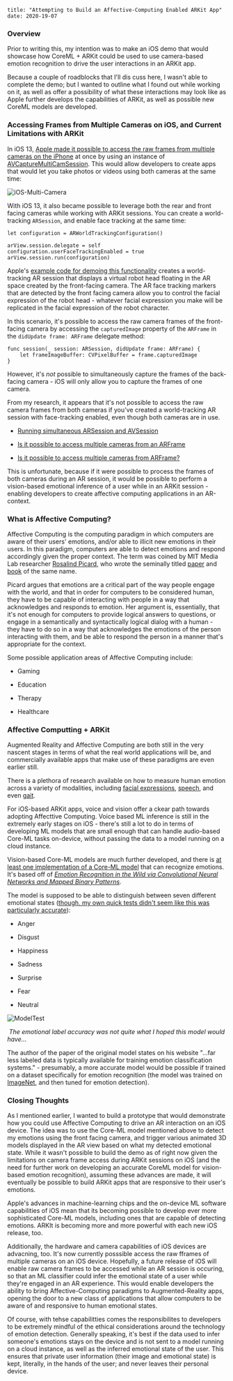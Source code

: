 ```
title: "Attempting to Build an Affective-Computing Enabled ARKit App"
date: 2020-19-07
```



### Overview  

Prior to writing this, my intention was to make an iOS demo that would showcase how CoreML + ARKit could be used to use camera-based emotion recognition to drive the user interactions in an ARKit app.  

Because a couple of roadblocks that I'll dis	cuss here, I wasn't able to complete the demo; but I wanted to outline what I found out while working on it, as well as offer a possibility of what these interactions may look like as Apple further develops the capabilities of ARKit, as well as possible new CoreML models are developed. 



### Accessing Frames from Multiple Cameras on iOS, and Current Limitations with ARKit

In iOS 13, [Apple made it possible to access the raw frames from multiple cameras on the iPhone](https://developer.apple.com/videos/play/wwdc2019/249/#:~:text=Menu%20Close%20Menu-,Introducing%20Multi%2DCamera%20Capture%20for%20iOS,and%20the%20latest%20iPad%20Pro.) at once by using an instance of [AVCaptureMultiCamSession](). This would allow developers to create apps that would let you take photos or videos using both cameras at the same time: 

![iOS-Multi-Camera](/Users/nickarner/Documents/MyWebsite/static/blog_assets/2020/iOS-Multi-Camera.png)



With iOS 13, it also became possible to leverage both the rear and front facing cameras while working with ARKit sessions. You can create a world-tracking `ARSession`, and enable face tracking at the same time:

```
let configuration = ARWorldTrackingConfiguration()

arView.session.delegate = self
configuration.userFaceTrackingEnabled = true
arView.session.run(configuration)

```

Apple's [example code for demoing this functionality](https://developer.apple.com/documentation/arkit/combining_user_face-tracking_and_world_tracking) creates a world-tracking AR session that displays a virtual robot head floating in the AR space created by the front-facing camera. The AR face tracking markers that are detected by the front facing camera allow you to control the facial expression of the robot head - whatever facial expression you make will be replicated in the facial expression of the robot character. 

In this scenario, it's possible to access the raw camera frames of the front-facing camera by accessing the `capturedImage` property of the `ARFrame` in the `didUpdate frame: ARFrame` delegate method: 

```
func session(_ session: ARSession, didUpdate frame: ARFrame) {        
	let frameImageBuffer: CVPixelBuffer = frame.capturedImage
}
```


However, it's *not* possible to simultaneously capture the frames of the back-facing camera - iOS will only allow you to capture the frames of one camera. 

From my research, it appears that it's not possible to access the raw camera frames from both cameras if you've created a world-tracking AR session with face-tracking enabled, even though both cameras are in use. 

* [Running simultaneous ARSession and AVSession](https://developer.apple.com/forums/thread/653255)

* [Is it possible to access multiple cameras from an ARFrame](https://developer.apple.com/forums/thread/653340)

* [Is it possible to access multiple cameras from ARFrame?](https://stackoverflow.com/questions/62784357/is-it-possible-to-access-multiple-cameras-from-arframe)

This is unfortunate, because if it were possible to process the frames of both cameras during an AR session, it would be possible to perform a vision-based emotional inference of a user while in an ARKit session - enabling developers to create affective computing applications in an AR-context. 



### What is Affective Computing?

Affective Computing is the computing paradigm in which computers are aware of their users' emotions, and/or able to illicit new emotions in their users. In this paradigm, computers are able to detect emotions and respond accordingly given the proper context. The term was coined by MIT Media Lab researcher [Rosalind Picard](http://web.media.mit.edu/~picard/), who wrote the seminally titled [paper](https://affect.media.mit.edu/pdfs/95.picard.pdf) and [book](https://mitpress.mit.edu/books/affective-computing) of the same name. 

Picard argues that emotions are a critical part of the way people engage with the world, and that in order for computers to be considered human, they have to be capable of interacting with people in a way that acknowledges and responds to emotion. Her argument is, essentially, that it's not enough for computers to provide logical answers to questions, or engage in a semantically and syntactically logical dialog with a human - they have to do so in a way that acknowledges the emotions of the person interacting with them, and be able to respond the person in a manner that's appropriate for the context.

Some possible application areas of Affective Computing include:

* Gaming

* Education

* Therapy

* Healthcare 	



### Affective Computting + ARKit

Augmented Reality and Affective Computing are both still in the very nascent stages in terms of what the real world applications will be, and commercially available apps that make use of these paradigms are even earlier still. 

There is a plethora of research available on how to measure human emotion across a variety of modalities, including [facial expressions](), [speech](https://cacm.acm.org/magazines/2018/5/227191-speech-emotion-recognition/fulltext), and even [gait](https://s3.us-west-2.amazonaws.com/secure.notion-static.com/59c5054b-7509-45cc-b119-e82328f4a030/EyesPrescription-2020.pdf?X-Amz-Algorithm=AWS4-HMAC-SHA256&X-Amz-Credential=AKIAT73L2G45O3KS52Y5%2F20200718%2Fus-west-2%2Fs3%2Faws4_request&X-Amz-Date=20200718T165920Z&X-Amz-Expires=86400&X-Amz-Signature=307484da09fb151498b70e65eabf9e967b0368ba74d381e925cb12d2561c52ac&X-Amz-SignedHeaders=host&response-content-disposition=filename%20%3D%22EyesPrescription-2020.pdf%22). 

For iOS-based ARKit apps, voice and vision offer a ckear path towards adopting Affecttive Computing. Voice based ML inference is still in the extremely early stages on iOS - there's still a lot to do in terms of developing ML models that are small enough that can handle audio-based Core-ML tasks on-device, without passing the data to a model running on a cloud instance. 

Vision-based Core-ML models are much further developed, and there is [at least one implementation of a Core-ML model]() that can recognize emotions. It's based off of *[Emotion Recognition in the Wild via Convolutional Neural Networks and Mapped Binary Patterns](https://talhassner.github.io/home/publication/2015_ICMI)*.

The model is supposed to be able to distinguish between seven different emotional states ([though, my own quick tests didn't seem like this was particularly accurate](https://twitter.com/nickarner/status/1284266112448819200?s=20)):

* Anger

* Disgust

* Happiness

* Sadness

* Surprise

* Fear 

* Neutral
  

![ModelTest](/Users/nickarner/Documents/MyWebsite/static/blog_assets/2020/ModelTest.png)



​													*The emotional label accuracy was not quite what I hoped this model would have...*



The author of the paper of the original model states on his website "...far less labeled data is typically available for training emotion classification systems." - presumably, a more accurate model would be possible if trained on a dataset specifically for emotion recognition (the model was trained on [ImageNet](http://www.image-net.org/), and then tuned for emotion detection).



### Closing Thoughts 

As I mentioned earlier, I wanted to build a prototype that would demonstrate how you could use Affective Computing to drive an AR interaction on an iOS device. The idea was to use the Core-ML model mentioned above to detect my emotions using the front facing camera, and trigger various animated 3D models displayed in the AR view based on what my detected emotional state. While it wasn't possible to build the demo as of right now given the limitations on camera frame access during ARKit sessions on iOS (and the need for further work on developing an accurate CoreML model for vision-based emotion recognition), assuming these advances are made, it will eventually be possible to build ARKit apps that are responsive to their user's emotions.

Apple's advances in machine-learning chips and the on-device ML software capabilities of iOS mean that its becoming possible to develop ever more sophisticated Core-ML models, including ones that are capable of detecting emotions.  ARKIt is becoming more and more powerful with each new iOS release, too. 

Additionally, the hardware and camera capabilities of iOS devices are advacning, too. It's now currently posssible access the raw fframes of multiple cameras on an iOS device. Hopefully, a future release of iOS will enable raw camera frames to be accessed while an AR session is occuring, so that an ML classifier could infer the emotional state of a user while they're engaged in an AR experience. This would enable developers the ability to bring Affective-Computing paradigms to Augmented-Reality apps, opening the door to a new class of applications that allow computers to be aware of and responsive to human emotional states. 

Of course, with tehse capabilitties comes the responsibilites to developers to be extremely mindful of the ethical considerations around the technology of emotion detection. Generally speaking, it's best if the data used to infer someone's emotions stays on the device and is not sent to a model running on a cloud instance, as well as the inferred emotional state of the user. This ensures that private user information (their image and emotional state) is kept, literally, in the hands of the user; and never leaves their personal device.